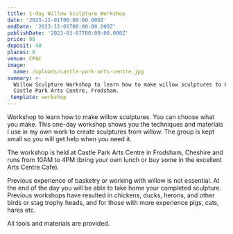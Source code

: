 ```yaml
---
title: 1-day Willow Sculpture Workshop
date: '2023-12-01T00:00:00.000Z'
endDate: '2023-12-01T00:00:00.000Z'
publishDate: '2023-03-07T00:00:00.000Z'
price: 90
deposit: 40
places: 0
venue: CPAC
image:
  name: /uploads/castle-park-arts-centre.jpg
summary: >-
  Willow Sculpture Workshop to learn how to make willow sculptures to be held at
  Castle Park Arts Centre, Frodsham.
_template: workshop
---
```


Workshop to learn how to make willow sculptures. You can choose what you make. This one-day workshop shows you the techniques and materials I use in my own work to create sculptures from willow. The group is kept small so you will get help when you need it.

The workshop is held at Castle Park Arts Centre in Frodsham, Cheshire and runs from 10AM to 4PM (bring your own lunch or buy some in the excellent Arts Centre Cafe).

Previous experience of basketry or working with willow is not essential. At the end of the day you will be able to take home your completed sculpture. Previous workshops have resulted in chickens, ducks, herons, and other birds or stag trophy heads, and for those with more experience pigs, cats, hares etc.

All tools and materials are provided.
